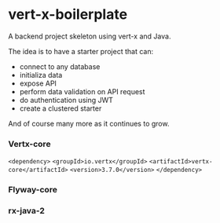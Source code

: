 # vert-x-boilerplate
A backend project skeleton using vert-x and Java. 

The idea is to have a starter project that can:
 * connect to any database
 * initializa data
 * expose API
 * perform data validation on API request
 * do authentication using JWT
 * create a clustered starter
     
And of course many more as it continues to grow.

### Vertx-core
`<dependency>`
 `<groupId>io.vertx</groupId>`
 `<artifactId>vertx-core</artifactId>`
 `<version>3.7.0</version>`
`</dependency>`

### Flyway-core

### rx-java-2
    

